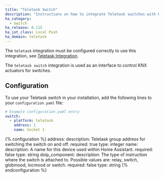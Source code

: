 ```yaml
---
title: "Teletask Switch"
description: "Instructions on how to integrate Teletask switches with Home Assistant."
ha_category:
  - Switch
ha_release: 0.115
ha_iot_class: Local Push
ha_domain: teletask
---
```


<div class='note'>

The `teletask` integration must be configured correctly to use this integration, see [Teletask Integration](/integrations/teletask).

</div>

The `teletask switch` integration is used as an interface to control KNX actuators for switches.

## Configuration

To use your Teletask switch in your installation, add the following lines to your `configuration.yaml` file:

```yaml
# Example configuration.yaml entry
switch:
  - platform: teletask
    address: 1
    name: Socket 1
```

{% configuration %}
address:
  description: Teletask group address for switching the switch on and off.
  required: true
  type: integer
name:
  description: A name for this device used within Home Assistant.
  required: false
  type: string
doip_component:
  description: The type of instruction where the switch is attached to. Possible values are: relay, switch, globmood, locmood or switch.
  required: false
  type: string
{% endconfiguration %}